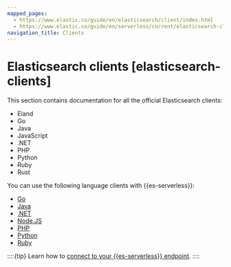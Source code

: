```yaml
---
mapped_pages:
  - https://www.elastic.co/guide/en/elasticsearch/client/index.html
  - https://www.elastic.co/guide/en/serverless/current/elasticsearch-clients.html
navigation_title: Clients
---
```


# Elasticsearch clients [elasticsearch-clients]

This section contains documentation for all the official Elasticsearch clients:

* Eland
* Go
* Java
* JavaScript
* .NET
* PHP
* Python
* Ruby
* Rust

You can use the following language clients with {{es-serverless}}:

* [Go](asciidocalypse://docs/reference/getting-started-serverless.md)
* [Java](asciidocalypse://docs/reference/getting-started-serverless.md)
* [.NET](asciidocalypse://docs/reference/getting-started.md)
* [Node.JS](asciidocalypse://docs/reference/getting-started.md)
* [PHP](asciidocalypse://docs/reference/getting-started.md)
* [Python](asciidocalypse://docs/reference/getting-started.md)
* [Ruby](asciidocalypse://docs/reference/getting-started.md)

::::{tip}
Learn how to [connect to your {{es-serverless}} endpoint](/solutions/search/serverless-elasticsearch-get-started.md).
::::